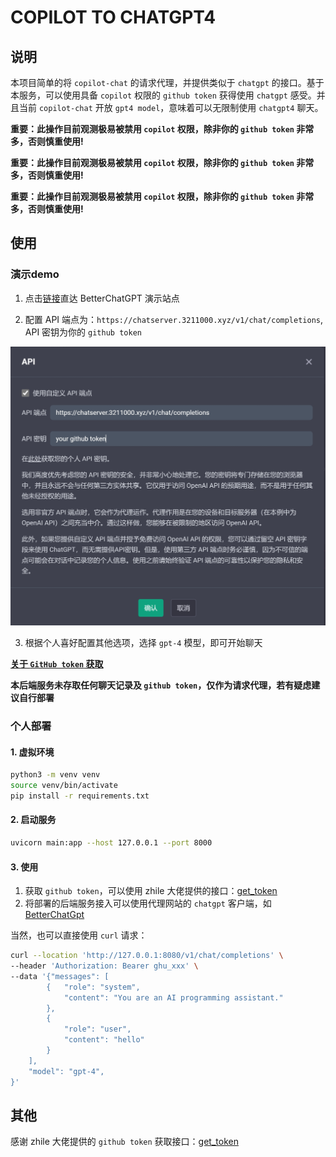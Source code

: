 # COPILOT TO CHATGPT4

## 说明

本项目简单的将 `copilot-chat` 的请求代理，并提供类似于 `chatgpt` 的接口。基于本服务，可以使用具备 `copilot` 权限的 `github token` 获得使用 `chatgpt` 感受。并且当前 `copilot-chat` 开放 `gpt4 model`，意味着可以无限制使用 `chatgpt4` 聊天。

**重要：此操作目前观测极易被禁用 `copilot` 权限，除非你的 `github token` 非常多，否则慎重使用!**

**重要：此操作目前观测极易被禁用 `copilot` 权限，除非你的 `github token` 非常多，否则慎重使用!**

**重要：此操作目前观测极易被禁用 `copilot` 权限，除非你的 `github token` 非常多，否则慎重使用!**

## 使用

### 演示demo

1. 点击[链接](https://chat.3211000.xyz)直达 BetterChatGPT 演示站点

2. 配置 API 端点为：`https://chatserver.3211000.xyz/v1/chat/completions`, API 密钥为你的 `github token`

![api](readme/api.png)

3. 根据个人喜好配置其他选项，选择 `gpt-4` 模型，即可开始聊天

[**关于 `GitHub token` 获取**](#其他)

**本后端服务未存取任何聊天记录及 `github token`，仅作为请求代理，若有疑虑建议自行部署**

### 个人部署

#### 1. 虚拟环境

```bash
python3 -m venv venv
source venv/bin/activate
pip install -r requirements.txt
```

#### 2. 启动服务

```bash
uvicorn main:app --host 127.0.0.1 --port 8000
```

#### 3. 使用

1. 获取 `github token`，可以使用 zhile 大佬提供的接口：[get_token](https://cocopilot.org/copilot/token)
2. 将部署的后端服务接入可以使用代理网站的 `chatgpt` 客户端，如 [BetterChatGpt](https://github.com/ztjhz/BetterChatGPT)

当然，也可以直接使用 `curl` 请求：

```bash
curl --location 'http://127.0.0.1:8080/v1/chat/completions' \
--header 'Authorization: Bearer ghu_xxx' \
--data '{"messages": [
        {   "role": "system",
            "content": "You are an AI programming assistant."
        },
        {
            "role": "user",
            "content": "hello"
        }
    ],
    "model": "gpt-4",
}'
```

## 其他

感谢 zhile 大佬提供的 `github token` 获取接口：[get_token](https://cocopilot.org/copilot/token)